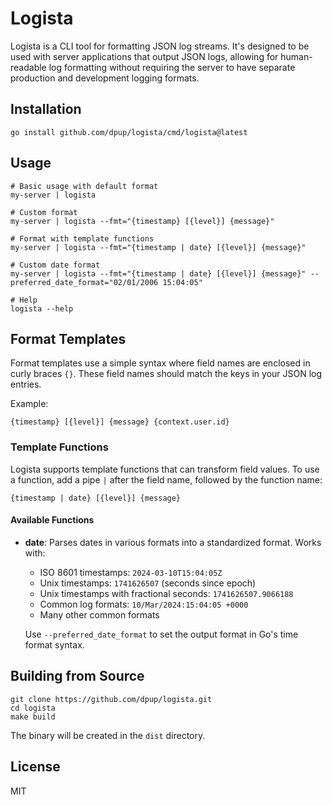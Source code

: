 # Logista

Logista is a CLI tool for formatting JSON log streams. It's designed to be used
with server applications that output JSON logs, allowing for human-readable log
formatting without requiring the server to have separate production and
development logging formats.

## Installation

```
go install github.com/dpup/logista/cmd/logista@latest
```

## Usage

```
# Basic usage with default format
my-server | logista

# Custom format
my-server | logista --fmt="{timestamp} [{level}] {message}"

# Format with template functions
my-server | logista --fmt="{timestamp | date} [{level}] {message}"

# Custom date format
my-server | logista --fmt="{timestamp | date} [{level}] {message}" --preferred_date_format="02/01/2006 15:04:05"

# Help
logista --help
```

## Format Templates

Format templates use a simple syntax where field names are enclosed in curly
braces `{}`. These field names should match the keys in your JSON log entries.

Example:

```
{timestamp} [{level}] {message} {context.user.id}
```

### Template Functions

Logista supports template functions that can transform field values. To use a function, add a pipe `|` after the field name, followed by the function name:

```
{timestamp | date} [{level}] {message}
```

#### Available Functions

- **date**: Parses dates in various formats into a standardized format. Works with:
  - ISO 8601 timestamps: `2024-03-10T15:04:05Z`
  - Unix timestamps: `1741626507` (seconds since epoch)
  - Unix timestamps with fractional seconds: `1741626507.9066188`
  - Common log formats: `10/Mar/2024:15:04:05 +0000`
  - Many other common formats

  Use `--preferred_date_format` to set the output format in Go's time format syntax.

## Building from Source

```
git clone https://github.com/dpup/logista.git
cd logista
make build
```

The binary will be created in the `dist` directory.

## License

MIT
